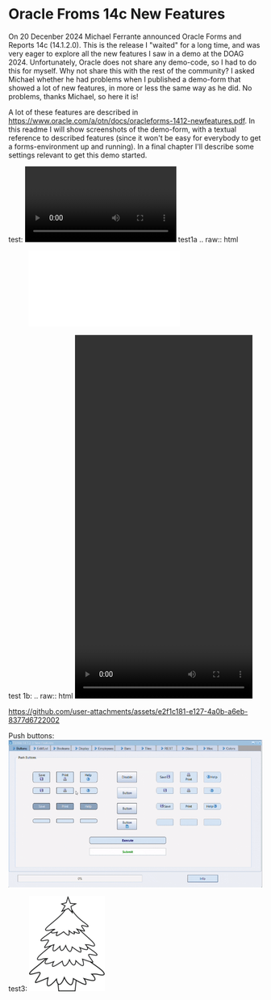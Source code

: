 # Oracle Froms 14c New Features
 
On 20 Decenber 2024 Michael Ferrante announced Oracle Forms and Reports 14c (14.1.2.0). This is the release I "waited" for a long time, and was very eager to explore all the new features I saw in a demo at the DOAG 2024. Unfortunately, Oracle does not share any demo-code, so I had to do this for myself.
Why not share this with the rest of the community? I asked Michael whether he had problems when I published a demo-form that showed a lot of new features, in more or less the same way as he did. No problems, thanks Michael, so here it is!

A lot of these features are described in https://www.oracle.com/a/otn/docs/oracleforms-1412-newfeatures.pdf. In this readme I will show screenshots of the demo-form, with a textual reference to described features (since it won't be easy for everybody to get a forms-environment up and running).
In a final chapter I'll describe some settings relevant to get this demo started.

test:
![](test.mp4)
test1a
.. raw:: html
<figure class="video_container">
  <iframe src="test.mp4" frameborder="0" allowfullscreen="true"> 
</iframe>
</figure>
test 1b:
.. raw:: html
 <video src="https://github.com/robdebets/Oracle-Froms-14c-New-Features/blob/main/test.mp4"  width="352" height="720"></video>


https://github.com/user-attachments/assets/e2f1c181-e127-4a0b-a6eb-8377d6722002


Push buttons:
![](14c-pushbuttons.gif)

test3:
![](test3.gif)
